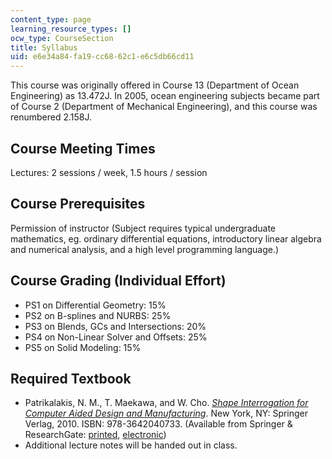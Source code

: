 ```yaml
---
content_type: page
learning_resource_types: []
ocw_type: CourseSection
title: Syllabus
uid: e6e34a84-fa19-cc68-62c1-e6c5db66cd11
---
```


This course was originally offered in Course 13 (Department of Ocean Engineering) as 13.472J. In 2005, ocean engineering subjects became part of Course 2 (Department of Mechanical Engineering), and this course was renumbered 2.158J.

Course Meeting Times
--------------------

Lectures: 2 sessions / week, 1.5 hours / session

Course Prerequisites
--------------------

Permission of instructor (Subject requires typical undergraduate mathematics, eg. ordinary differential equations, introductory linear algebra and numerical analysis, and a high level programming language.)

Course Grading (Individual Effort)
----------------------------------

*   PS1 on Differential Geometry: 15%
*   PS2 on B-splines and NURBS: 25%
*   PS3 on Blends, GCs and Intersections: 20%
*   PS4 on Non-Linear Solver and Offsets: 25%
*   PS5 on Solid Modeling: 15%

Required Textbook
-----------------

*   Patrikalakis, N. M., T. Maekawa, and W. Cho. [_Shape Interrogation for Computer Aided Design and Manufacturing_](http://web.mit.edu/hyperbook/Patrikalakis-Maekawa-Cho/). New York, NY: Springer Verlag, 2010. ISBN: 978-3642040733. (Available from Springer & ResearchGate: [printed](http://www.springer.com/mathematics/numerical+and+computational+mathematics/book/978-3-642-04073-3), [electronic](https://www.researchgate.net/publication/200018912_Shape_Interrogation_for_Computer_Aided_Design_and_Manufacturing))
*   Additional lecture notes will be handed out in class.